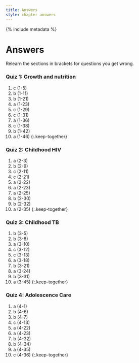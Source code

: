 ```yaml
---
title: Answers
style: chapter answers
---
```


{% include metadata %}

# Answers

Relearn the sections in brackets for questions you get wrong.

### Quiz 1: Growth and nutrition

1.	c (1-5)
2.	b (1-11)
3.	b (1-21)
4.	a (1-23)
5.	c (1-29)
6.	c (1-31)
7.	a (1-36)
8.	c (1-38)
9.	b (1-42)
10.	a (1-46)
{:.keep-together}

### Quiz 2: Childhood HIV

1.	a (2-3)
2.	b (2-9)
3.	c (2-11)
4.	c (2-21)
5.	a (2-22)
6.	a (2-23)
7.	a (2-25)
8.	b (2-30)
9.	b (2-32)
10.	a (2-35)
{:.keep-together}

### Quiz 3: Childhood TB

1.	b (3-5)
2.	b (3-8)
3.	a (3-10)
4.	c (3-12)
5.	c (3-13)
6.	a (3-18)
7.	b (3-21)
8.	a (3-24)
9.	b (3-31)
10.	a (3-45)
{:.keep-together}

### Quiz 4: Adolescence Care

1.	a (4-1)
2.	b (4-6)
3.	b (4-7)
4.	c (4-13)
5.	a (4-22)
6.	a (4-23)
7.	b (4-32)
8.	b (4-34)
9.	a (4-35)
10.	c (4-36)
{:.keep-together}
